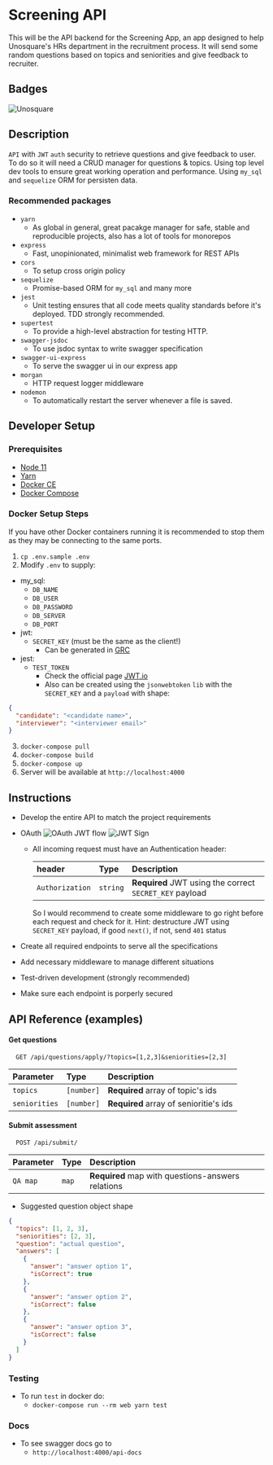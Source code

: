 # Screening API

This will be the API backend for the Screening App, an app designed to help Unosquare's HRs department in the recruitment process.
It will send some random questions based on topics and seniorities and give feedback to recruiter.

## Badges

![Unosquare](https://img.shields.io/badge/Unosquare-Center%20of%20Excellence-brightgreen)

## Description

`API` with `JWT` `auth` security to retrieve questions and give feedback to user.
To do so it will need a CRUD manager for questions & topics.
Using top level dev tools to ensure great working operation and performance.
Using `my_sql` and `sequelize` ORM for persisten data.

### Recommended packages

- `yarn`
  - As global in general, great pacakge manager for safe, stable and reproducible projects, also has a lot of tools for monorepos
- `express`
  - Fast, unopinionated, minimalist web framework for REST APIs
- `cors`
  - To setup cross origin policy
- `sequelize`
  - Promise-based ORM for `my_sql` and many more
- `jest`
  - Unit testing ensures that all code meets quality standards before it's deployed. TDD strongly recommended.
- `supertest`
  - To provide a high-level abstraction for testing HTTP.
- `swagger-jsdoc`
  - To use jsdoc syntax to write swagger specification
- `swagger-ui-express`
  - To serve the swagger ui in our express app
- `morgan`
  - HTTP request logger middleware
- `nodemon`
  - To automatically restart the server whenever a file is saved.

## Developer Setup

### Prerequisites

- [Node 11](https://nodejs.org/)
- [Yarn](https://yarnpkg.com/en/)
- [Docker CE](https://store.docker.com/search?type=edition&offering=community)
- [Docker Compose](https://docs.docker.com/compose/)

### Docker Setup Steps

If you have other Docker containers running it is recommended to stop them as they may be connecting to the same ports.

1. `cp .env.sample .env`
2. Modify `.env` to supply:

- my_sql:
  - `DB_NAME`
  - `DB_USER`
  - `DB_PASSWORD`
  - `DB_SERVER`
  - `DB_PORT`
- jwt:
  - `SECRET_KEY` (must be the same as the client!)
    - Can be generated in [GRC](https://www.grc.com/passwords.htm)
- jest:
  - `TEST_TOKEN`
    - Check the official page [JWT.io](https://jwt.io/)
    - Also can be created using the `jsonwebtoken` `lib` with the `SECRET_KEY` and a `payload` with shape:

```json
{
  "candidate": "<candidate name>",
  "interviewer": "<interviewer email>"
}
```

3. `docker-compose pull`
4. `docker-compose build`
5. `docker-compose up`
6. Server will be available at `http://localhost:4000`

## Instructions

- Develop the entire API to match the project requirements

- OAuth
  ![OAuth JWT flow](https://i.ytimg.com/vi/6znYAIgvzG4/maxresdefault.jpg)
  ![JWT Sign](https://i.stack.imgur.com/bOHqZ.png)

  - All incoming request must have an Authentication header:

    | header          | Type     | Description                                             |
    | :-------------- | :------- | :------------------------------------------------------ |
    | `Authorization` | `string` | **Required** JWT using the correct `SECRET_KEY` payload |

    So I would recommend to create some middleware to go right before each request and check for it.
    Hint: destructure JWT using `SECRET_KEY` payload, if good `next()`, if not, send `401` status

- Create all required endpoints to serve all the specifications

- Add necessary middleware to manage different situations

- Test-driven development (strongly recommended)

- Make sure each endpoint is porperly secured

## API Reference (examples)

#### Get questions

```http
  GET /api/questions/apply/?topics=[1,2,3]&seniorities=[2,3]
```

| Parameter     | Type       | Description                            |
| :------------ | :--------- | :------------------------------------- |
| `topics`      | `[number]` | **Required** array of topic's ids      |
| `seniorities` | `[number]` | **Required** array of senioritie's ids |

#### Submit assessment

```http
  POST /api/submit/
```

| Parameter | Type  | Description                                       |
| :-------- | :---- | :------------------------------------------------ |
| `QA map`  | `map` | **Required** map with questions-answers relations |

- Suggested question object shape

```json
{
  "topics": [1, 2, 3],
  "seniorities": [2, 3],
  "question": "actual question",
  "answers": [
    {
      "answer": "answer option 1",
      "isCorrect": true
    },
    {
      "answer": "answer option 2",
      "isCorrect": false
    },
    {
      "answer": "answer option 3",
      "isCorrect": false
    }
  ]
}
```

### Testing

- To run `test` in docker do:
  - `docker-compose run --rm web yarn test`

### Docs

- To see swagger docs go to
  - `http://localhost:4000/api-docs`
